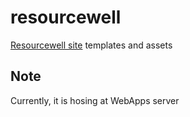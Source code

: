 # resourcewell
[Resourcewell site](https://resourcewell.org) templates and assets

## Note
Currently, it is hosing at WebApps server
